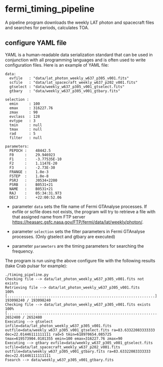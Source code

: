 # fermi_timing_pipeline

A pipeline program downloads the weekly LAT photon and spacecraft files and searches for periods, calculates TOA.

## configure YAML file

YAML is a human-readable data serialization standard that can be used in conjunction with all programming languages and is often used to write configuration files.
Here is an example of YAML file:

```
data:                                                                                                                                                                                                                         
  evfile   : "data/lat_photon_weekly_w637_p305_v001.fits"
  scfile   : "data/lat_spacecraft_weekly_w637_p202_v001.fits"
  gtselect : "data/weekly_w637_p305_v001_gtselect.fits"
  gtbary   : "data/weekly_w637_p305_v001_gtbary.fits"

selection :
  emin     : 100
  emax     : 316227.76
  zmax     : 90
  evclass  : 128
  evtype   : 3
  tmin     : null
  tmax     : null
  rad      : 5
  filter   : null

parameters:
  PEPOCH :    48442.5
  F0     :    29.946923
  F1     :    -3.77535E-10
  F2     :    1.1147E-20
  F3     :    -2.73E-30
  FRANGE :    1.0e-3
  FSTEP  :    1.0e-8
  PSRJ   :    J0534+2200
  PSRB   :    B0531+21
  NAME   :    B0531+21
  RAJ    :    05:34:31.973
  DECJ   :    +22:00:52.06
  ```
  
* parameter ```data``` sets the file name of Fermi GTAnalyse processes. If evfile or scfile does not exists, 
the program will try to retrieve a file with that assigned name from FTP server https://heasarc.gsfc.nasa.gov/FTP/fermi/data/lat/weekly/photon/.

* parameter `selection` sets the filter parameters in Fermi GTAnalyse processes. (Only gtselect and gtbary are executed)

* parameter `parameters` are the timing parameters for searching the frequency.

The program is run using the above configure file with the following results (take Crab pulsar for example):
```
./timing_pipeline.py
Checking file --> data/lat_photon_weekly_w637_p305_v001.fits not exists
Retrieving file --> data/lat_photon_weekly_w637_p305_v001.fits
100% [....................................................................]   193098240 / 193098240
Checking file --> data/lat_photon_weekly_w637_p305_v001.fits exists
100% [..........................................................................] 2652480 / 2652480
Executing --> gtselect infile=data/lat_photon_weekly_w637_p305_v001.fits outfile=data/weekly_w637_p305_v001_gtselect.fits ra=83.63322083333333 dec=22.01446111111111 rad=5 tmin=618970654.085725 tmax=619573904.0101355 emin=100 emax=316227.76 zmax=90
Executing --> gtbary evfile=data/weekly_w637_p305_v001_gtselect.fits scfile=data/lat_spacecraft_weekly_w637_p202_v001.fits outfile=data/weekly_w637_p305_v001_gtbary.fits ra=83.63322083333333 dec=22.01446111111111
Fsearch --> data/weekly_w637_p305_v001_gtbary.fits
```


